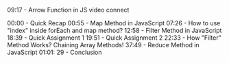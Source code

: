 09:17 - Arrow Function in JS video connect

00:00 - Quick Recap
00:55 - Map Method in JavaScript
07:26 - How to use "index" inside forEach and map method?
12:58 - Filter Method in JavaScript
18:39 - Quick Assignment 1
19:51 - Quick Assignment 2
22:33 - How "Filter" Method Works? Chaining Array Methods!
37:49 - Reduce Method in JavaScript
01:01: 29 - Conclusion
